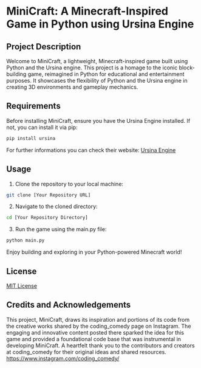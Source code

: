 # MiniCraft: A Minecraft-Inspired Game in Python using Ursina Engine 

## Project Description
Welcome to MiniCraft, a lightweight, Minecraft-inspired game built using Python and the Ursina engine. This project is a homage to the iconic block-building game, reimagined in Python for educational and entertainment purposes. It showcases the flexibility of Python and the Ursina engine in creating 3D environments and gameplay mechanics.


## Requirements
Before installing MiniCraft, ensure you have the Ursina Engine installed. If not, you can install it via pip:
```bash
pip install ursina
```
For further informations you can check their website: [Ursina Engine](https://www.ursinaengine.org/index.html)


## Usage
1. Clone the repository to your local machine:
```bash
git clone [Your Repository URL]
```
2. Navigate to the cloned directory:
```bash
cd [Your Repository Directory]
```
3. Run the game using the main.py file:
```bash
python main.py
```
Enjoy building and exploring in your Python-powered Minecraft world!

## License
[MIT License](LICENSE)

## Credits and Acknowledgements
This project, MiniCraft, draws its inspiration and portions of its code from the creative works shared by the coding_comedy page on Instagram. The engaging and innovative content posted there sparked the idea for this game and provided a foundational code base that was instrumental in developing MiniCraft.
A heartfelt thank you to the contributors and creators at coding_comedy for their original ideas and shared resources. 
https://www.instagram.com/coding_comedy/






